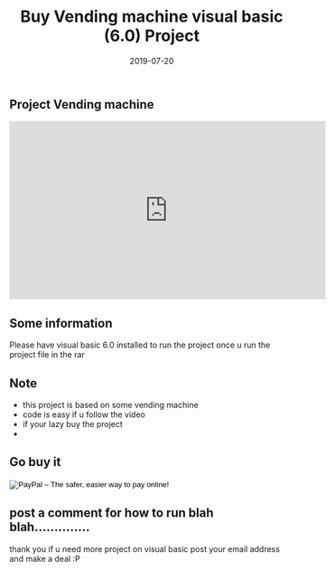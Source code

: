 ﻿---
layout: post
title: Buy Vending machine visual basic (6.0) Project
date: 2019-07-20 
tags: [Buy_Projects]
image: 

---




## Project Vending machine

<iframe width="560" height="315" src="https://www.youtube.com/embed/1Bf0hgvDGnA" frameborder="0" allow="accelerometer; autoplay; encrypted-media; gyroscope; picture-in-picture" allowfullscreen></iframe>

## Some information
Please have visual basic 6.0 installed to run the project
once u run the project file in the rar 

## Note

 -  this project is based on some vending machine
 - code is easy if u follow the video
 - if your lazy buy the project 
 - 


## Go buy it 


<form action="https://www.paypal.com/cgi-bin/webscr" method="post" target="_top">
<input type="hidden" name="cmd" value="_s-xclick">
<input type="hidden" name="hosted_button_id" value="EL4ULVXJZ22ZA">
<input type="image" src="https://www.paypalobjects.com/en_GB/i/btn/btn_buynowCC_LG.gif" border="0" name="submit" alt="PayPal – The safer, easier way to pay online!">
<img alt="" border="0" src="https://www.paypalobjects.com/en_GB/i/scr/pixel.gif" width="1" height="1">
</form>





## post a comment for how to run blah blah..............


thank you if u need more project on visual basic 
post your email address and make a deal :P



